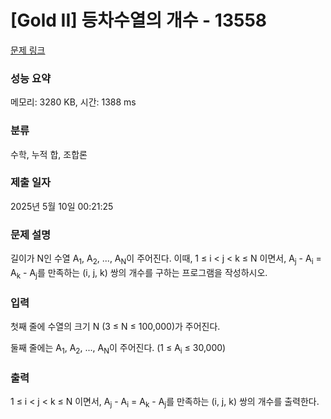 # [Gold II] 등차수열의 개수 - 13558 

[문제 링크](https://www.acmicpc.net/problem/13558) 

### 성능 요약

메모리: 3280 KB, 시간: 1388 ms

### 분류

수학, 누적 합, 조합론

### 제출 일자

2025년 5월 10일 00:21:25

### 문제 설명

<p>길이가 N인 수열 A<sub>1</sub>, A<sub>2</sub>, ..., A<sub>N</sub>이 주어진다. 이때, 1 ≤ i < j < k ≤ N 이면서, A<sub>j</sub> - A<sub>i</sub> = A<sub>k</sub> - A<sub>j</sub>를 만족하는 (i, j, k) 쌍의 개수를 구하는 프로그램을 작성하시오.</p>

### 입력 

 <p>첫째 줄에 수열의 크기 N (3 ≤ N ≤ 100,000)가 주어진다.</p>

<p>둘째 줄에는 A<sub>1</sub>, A<sub>2</sub>, ..., A<sub>N</sub>이 주어진다. (1 ≤ A<sub>i</sub> ≤ 30,000)</p>

### 출력 

 <p>1 ≤ i < j < k ≤ N 이면서, A<sub>j</sub> - A<sub>i</sub> = A<sub>k</sub> - A<sub>j</sub>를 만족하는 (i, j, k) 쌍의 개수를 출력한다.</p>

